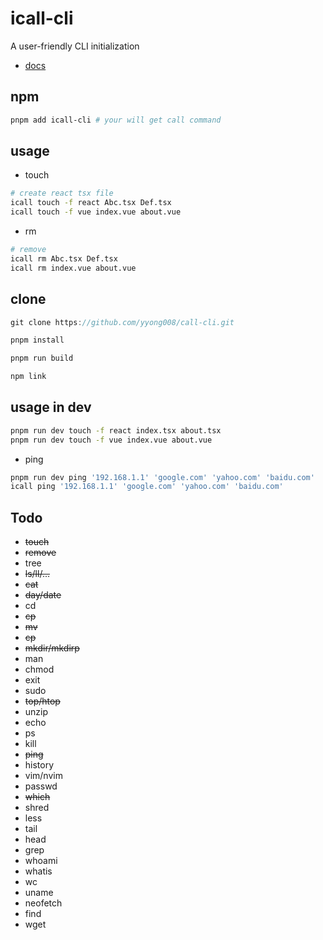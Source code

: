 # icall-cli

A user-friendly CLI initialization

- [docs](https://call-cli.vercel.app/)

## npm

```sh
pnpm add icall-cli # your will get call command
```

## usage

- touch

```sh
# create react tsx file
icall touch -f react Abc.tsx Def.tsx
icall touch -f vue index.vue about.vue
```

- rm

```sh
# remove
icall rm Abc.tsx Def.tsx
icall rm index.vue about.vue
```

## clone

```ts
git clone https://github.com/yyong008/call-cli.git

pnpm install

pnpm run build

npm link
```

## usage in dev

```sh
pnpm run dev touch -f react index.tsx about.tsx
pnpm run dev touch -f vue index.vue about.vue
```

- ping

```sh
pnpm run dev ping '192.168.1.1' 'google.com' 'yahoo.com' 'baidu.com'
icall ping '192.168.1.1' 'google.com' 'yahoo.com' 'baidu.com'
```

## Todo

- ~~touch~~
- ~~remove~~
- tree
- ~~ls/ll/...~~
- ~~cat~~
- ~~day/date~~
- cd
- ~~cp~~
- ~~mv~~
- ~~cp~~
- ~~mkdir/mkdirp~~
- man
- chmod
- exit
- sudo
- ~~top/htop~~
- unzip
- echo
- ps
- kill
- ~~ping~~
- history
- vim/nvim
- passwd
- ~~which~~
- shred
- less
- tail
- head
- grep
- whoami
- whatis
- wc
- uname
- neofetch
- find
- wget

